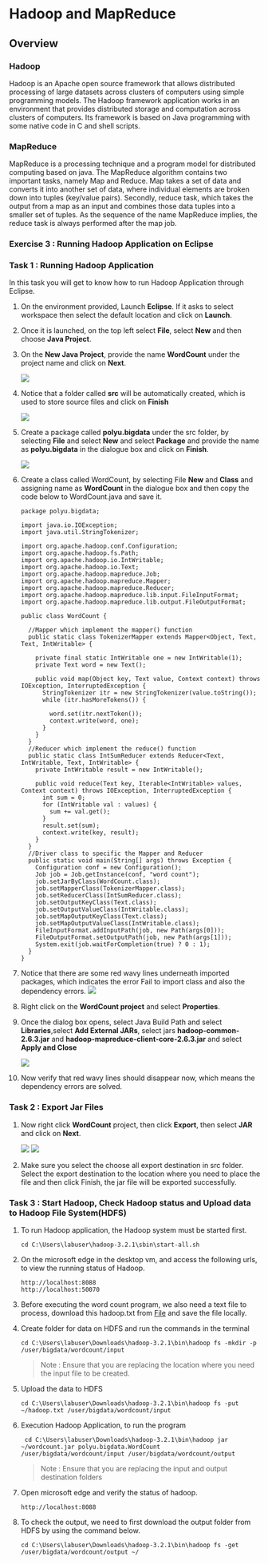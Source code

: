 # Hadoop and MapReduce

## Overview

### Hadoop

Hadoop is an Apache open source framework that allows distributed processing of large datasets across clusters of computers using simple programming models. The Hadoop framework application works in an environment that provides distributed storage and computation across clusters of computers. Its framework is based on Java programming with some native code in C and shell scripts.

### MapReduce

MapReduce is a processing technique and a program model for distributed computing based on java. The MapReduce algorithm contains two important tasks, namely Map and Reduce. Map takes a set of data and converts it into another set of data, where individual elements are broken down into tuples (key/value pairs). Secondly, reduce task, which takes the output from a map as an input and combines those data tuples into a smaller set of tuples. As the sequence of the name MapReduce implies, the reduce task is always performed after the map job.

### Exercise 3 : Running Hadoop Application on Eclipse

### Task 1 : Running Hadoop Application

In this task you will get to know how to run Hadoop Application through Eclipse.

1. On the environment provided, Launch **Eclipse**. If it asks to select workspace then select the default location and click on **Launch**.

1. Once it is launched, on the top left select **File**, select **New** and then choose **Java Project**.

1. On the **New Java Project**, provide the name **WordCount** under the project name and click on **Next**.
  
     ![](Media/bigdata8.png)

1. Notice that a folder called **src** will be automatically created, which is used to store source files and click on **Finish**

     ![](Media/bigdata9.png)

1. Create a package called **polyu.bigdata** under the src folder, by selecting **File** and select **New** and select **Package** and provide the name as **polyu.bigdata** in the dialogue box and click on **Finish**.

     ![](Media/bigdata10.png)

1. Create a class called WordCount, by selecting File **New** and **Class** and assigning name as **WordCount** in the dialogue box and then copy the code below to WordCount.java and save it.
    ```````
    package polyu.bigdata;

    import java.io.IOException;
    import java.util.StringTokenizer;

    import org.apache.hadoop.conf.Configuration;
    import org.apache.hadoop.fs.Path;
    import org.apache.hadoop.io.IntWritable;
    import org.apache.hadoop.io.Text;
    import org.apache.hadoop.mapreduce.Job;
    import org.apache.hadoop.mapreduce.Mapper;
    import org.apache.hadoop.mapreduce.Reducer;
    import org.apache.hadoop.mapreduce.lib.input.FileInputFormat;
    import org.apache.hadoop.mapreduce.lib.output.FileOutputFormat;

    public class WordCount {

      //Mapper which implement the mapper() function
      public static class TokenizerMapper extends Mapper<Object, Text, Text, IntWritable> {

        private final static IntWritable one = new IntWritable(1);
        private Text word = new Text();

        public void map(Object key, Text value, Context context) throws IOException, InterruptedException {
          StringTokenizer itr = new StringTokenizer(value.toString());
          while (itr.hasMoreTokens()) {

            word.set(itr.nextToken());
            context.write(word, one);
          }
        }
      }
      //Reducer which implement the reduce() function
      public static class IntSumReducer extends Reducer<Text, IntWritable, Text, IntWritable> {
        private IntWritable result = new IntWritable();

        public void reduce(Text key, Iterable<IntWritable> values, Context context) throws IOException, InterruptedException {
          int sum = 0;
          for (IntWritable val : values) {
            sum += val.get();
          }
          result.set(sum);
          context.write(key, result);
        }
      }
      //Driver class to specific the Mapper and Reducer
      public static void main(String[] args) throws Exception {
        Configuration conf = new Configuration();
        Job job = Job.getInstance(conf, "word count");
        job.setJarByClass(WordCount.class);
        job.setMapperClass(TokenizerMapper.class);
        job.setReducerClass(IntSumReducer.class);
        job.setOutputKeyClass(Text.class);
        job.setOutputValueClass(IntWritable.class);
        job.setMapOutputKeyClass(Text.class);
        job.setMapOutputValueClass(IntWritable.class);
        FileInputFormat.addInputPath(job, new Path(args[0]));
        FileOutputFormat.setOutputPath(job, new Path(args[1]));
        System.exit(job.waitForCompletion(true) ? 0 : 1);
      }
    }
    ```````
 
1. Notice that there are some red wavy lines underneath imported packages, which indicates the error Fail to import class and also the dependency errors. 
      ![](Media/bigdata11.png)
      
1. Right click on the **WordCount project** and select **Properties**.

1. Once the dialog box opens, select Java Build Path and select **Libraries**,select **Add External JARs**, select jars **hadoop-common-2.6.3.jar** and **hadoop-mapreduce-client-core-2.6.3.jar** and select **Apply and Close**

     ![](Media/bigdata12.png)

1. Now verify that red wavy lines should disappear now, which means the dependency errors are solved.

### Task 2 : Export Jar Files

1. Now right click **WordCount** project, then click **Export**, then select **JAR** and click on **Next**.
      
      ![](Media/bigdata13.png)
      ![](Media/bigdata14.png)

1. Make sure you select the choose all export destination in src folder. Select the export destination to the location where you need to place the file and then click Finish, the jar file will be exported successfully.

### Task 3 : Start Hadoop, Check Hadoop status and Upload data to Hadoop File System(HDFS)

1. To run Hadoop application, the Hadoop system must be started first.
   ``````
   cd C:\Users\labuser\hadoop-3.2.1\sbin\start-all.sh
   ``````

1. On the microsoft edge in the desktop vm, and access the following urls, to view the running status of Hadoop.
    ```````
    http://localhost:8088
    http://localhost:50070
    ```````
  
1. Before executing the word count program, we also need a text file to process, download this hadoop.txt from [File](http://www.cse.cuhk.edu.hk/~ericlo/teaching/bigdata/lab/2-HadoopMR/HadoopMR/hadoop.txt) and save the file locally.

1. Create folder for data on HDFS and run the commands in the terminal
     ``````
     cd C:\Users\labuser\Downloads\hadoop-3.2.1\bin\hadoop fs -mkdir -p /user/bigdata/wordcount/input
     ``````
     >Note : Ensure that you are replacing the location where you need the input file to be created.

1. Upload the data to HDFS

    ```````
    cd C:\Users\labuser\Downloads\hadoop-3.2.1\bin\hadoop fs -put ~/hadoop.txt /user/bigdata/wordcount/input
    ```````
   
1. Execution Hadoop Application, to run the program
    ```````
     cd C:\Users\labuser\Downloads\hadoop-3.2.1\bin\hadoop jar ~/wordcount.jar polyu.bigdata.WordCount /user/bigdata/wordcount/input /user/bigdata/wordcount/output
    ```````
    >Note : Ensure that you are replacing the input and output destination folders

1. Open microsoft edge and verify the status of hadoop.
     ``````
     http://localhost:8088 
     ``````
1. To check the output, we need to first download the output folder from HDFS by using the command below.
     ``````
     cd C:\Users\labuser\Downloads\hadoop-3.2.1\bin\hadoop fs -get /user/bigdata/wordcount/output ~/
     ``````
 

